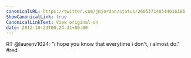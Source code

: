 ```yaml
---
canonicalURL: https://twitter.com/jmjordan/status/260537148544016386
ShowCanonicalLink: true
CanonicalLinkText: View original on
date: 2012-10-23T00:24:31+00:00
---
```

RT @laurenv1024: "i hope you know that everytime i don't, i almost do." #red